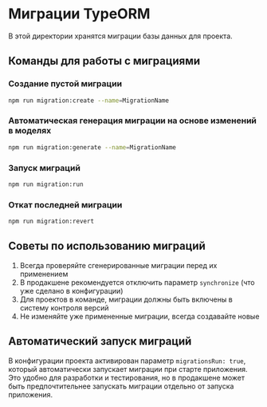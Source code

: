 # Миграции TypeORM

В этой директории хранятся миграции базы данных для проекта.

## Команды для работы с миграциями

### Создание пустой миграции

```bash
npm run migration:create --name=MigrationName
```

### Автоматическая генерация миграции на основе изменений в моделях

```bash
npm run migration:generate --name=MigrationName
```

### Запуск миграций

```bash
npm run migration:run
```

### Откат последней миграции

```bash
npm run migration:revert
```

## Советы по использованию миграций

1. Всегда проверяйте сгенерированные миграции перед их применением
2. В продакшене рекомендуется отключить параметр `synchronize` (что уже сделано в конфигурации)
3. Для проектов в команде, миграции должны быть включены в систему контроля версий
4. Не изменяйте уже примененные миграции, всегда создавайте новые

## Автоматический запуск миграций

В конфигурации проекта активирован параметр `migrationsRun: true`, который автоматически запускает миграции при старте приложения. Это удобно для разработки и тестирования, но в продакшене может быть предпочтительнее запускать миграции отдельно от запуска приложения.
